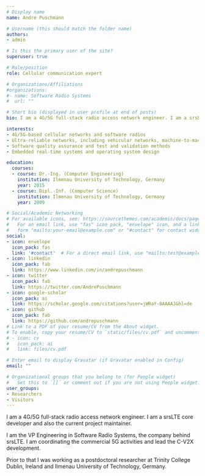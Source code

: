 ```yaml
---
# Display name
name: Andre Puschmann

# Username (this should match the folder name)
authors:
- admin

# Is this the primary user of the site?
superuser: true

# Role/position
role: Cellular communication expert

# Organizations/Affiliations
#organizations:
#- name: Software Radio Systems
#  url: ""

# Short bio (displayed in user profile at end of posts)
bio: I am a 4G/5G full-stack radio access network engineer. I am a srsLTE core developer and also the current project maintainer.

interests:
- 4G/5G-based cellular networks and software radios
- Ultra-reliable networks, including vehicular networks, machine-to-machine communication
- Software quality assurance and test and validation methods
- Embedded real-time systems and operating system design

education:
  courses:
  - course: Dr.-Ing. (Computer Engineering)
    institution: Ilmenau University of Technology, Germany
    year: 2015
  - course: Dipl.-Inf. (Computer Science)
    institution: Ilmenau University of Technology, Germany
    year: 2009

# Social/Academic Networking
# For available icons, see: https://sourcethemes.com/academic/docs/page-builder/#icons
#   For an email link, use "fas" icon pack, "envelope" icon, and a link in the
#   form "mailto:your-email@example.com" or "#contact" for contact widget.
social:
- icon: envelope
  icon_pack: fas
  link: '#contact'  # For a direct email link, use "mailto:test@example.org".
- icon: linkedin
  icon_pack: fab
  link: https://www.linkedin.com/in/andrepuschmann
- icon: twitter
  icon_pack: fab
  link: https://twitter.com/AndrePuschmann
- icon: google-scholar
  icon_pack: ai
  link: https://scholar.google.com/citations?user=jWRaY-8AAAAJ&hl=de
- icon: github
  icon_pack: fab
  link: https://github.com/andrepuschmann
# Link to a PDF of your resume/CV from the About widget.
# To enable, copy your resume/CV to `static/files/cv.pdf` and uncomment the lines below.
# - icon: cv
#   icon_pack: ai
#   link: files/cv.pdf

# Enter email to display Gravatar (if Gravatar enabled in Config)
email: ""

# Organizational groups that you belong to (for People widget)
#   Set this to `[]` or comment out if you are not using People widget.
user_groups:
- Researchers
- Visitors
---
```


I am a 4G/5G full-stack radio access network engineer. I am a srsLTE
core developer and also the current project maintainer.

I am the VP Engineering in Software Radio Systems, the company behind srsLTE. I am coordinating
the commercial 5G activities and lead the C-V2X development.

Prior to that I was working as a  postdoctoral researcher
at Trinity College Dublin, Ireland and Ilmenau University of Technology, Germany.
